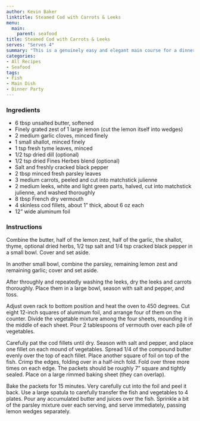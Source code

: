 ```yaml
---
author: Kevin Baker
linktitle: Steamed Cod with Carrots & Leeks
menu:
  main:
    parent: seafood
title: Steamed Cod with Carrots & Leeks
serves: "Serves 4"
summary: "This is a genuinely easy and elegant main course for a dinner party. Wine, butter, herbs, and the cooking juices from the fish combine to create a light and flavorful sauce without any additional effort."
categories:
- All Recipes
- Seafood
tags:
- Fish
- Main Dish
- Dinner Party
---
```

### Ingredients

<div class="ingredient-list">

* 6 tbsp unsalted butter, softened  
* Finely grated zest of 1 large lemon (cut the lemon itself into wedges)  
* 2 medium garlic cloves, minced finely  
* 1 small shallot, minced finely  
* 1 tsp fresh tyme leaves, minced  
* 1/2 tsp dried dill (optional)  
* 1/2 tsp dried Fines Herbes blend (optional)  
* Salt and freshly cracked black pepper  
* 2 tbsp minced fresh parsley leaves  
* 3 medium carrots, peeled and cut into matchstick julienne  
* 2 medium leeks, white and light green parts, halved, cut into matchstick julienne, and washed thoroughly  
* 8 tbsp French dry vermouth  
* 4 skinless cod fillets, about 1” thick, about 6 oz each  
* 12” wide aluminum foil  

</div>

### Instructions
Combine the butter, half of the lemon zest, half of the garlic, the shallot, thyme, optional dried herbs, 1/2 tsp salt and 1/4 tsp cracked black pepper in a small bowl. Cover and set aside.

In another small bowl, combine the parsley, remaining lemon zest and remaining garlic; cover and set aside. 

After throughly and repeatedly washing the leeks, dry the leeks and carrots thoroughly. Place them in a large bowl, season with salt and pepper, and toss.

Adjust oven rack to bottom position and heat the oven to 450 degrees.  Cut eight 12-inch squares of aluminum foil, and arrange four of them on the counter.  Divide the vegetable mixture among the four sheets, mounding it in the middle of each sheet. Pour 2 tablespoons of vermouth over each pile of vegetables. 

Carefully pat the cod fillets until dry. Season with salt and pepper, and place one fillet on each mound of vegetables.  Spread 1/4 of the compound butter evenly over the top of each fillet. Place another square of foil on top of the fish. Crimp the edges, folding over in a half-inch fold. Fold over three more times on each edge. The packets should be roughly 7” square and tightly sealed.  Place on a large rimmed baking sheet (they can overlap).

Bake the packets for 15 minutes. Very carefully cut into the foil and peel it back. Use a large spatula to carefully transfer the fish and vegetables to 4 plates. Pour any accumulated butter and juices over the fish. Sprinkle a bit of the parsley mixture over each serving, and serve immediately, passing lemon wedges separately.